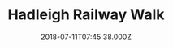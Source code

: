 ---
date: 2018-07-11T07:45:38.000Z
title: Hadleigh Railway Walk
latitude: 52.04096961126445
longitude: 0.9595656394958496
category: checkin
---